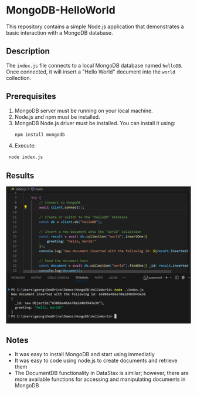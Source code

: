 # MongoDB-HelloWorld

This repository contains a simple Node.js application that demonstrates a basic interaction with a MongoDB database.

## Description

The `index.js` file connects to a local MongoDB database named `helloDB`. Once connected, it will insert a "Hello World" document into the `world` collection.

## Prerequisites

1. MongoDB server must be running on your local machine.
2. Node.js and npm must be installed.
3. MongoDB Node.js driver must be installed. You can install it using:
   ```bash
   npm install mongodb
4. Execute:
  ```bash
   node index.js
  ```

## Results
![Results](mongodb-helloWorld-results.png)

## Notes
- It was easy to install MongoDB and start using immediatly
- It was easy to code using node.js to create documents and retrieve them
- The DocumentDB functionality in DataStax is similar; however, there are more available functions for accessing and manipulating documents in MongoDB 
